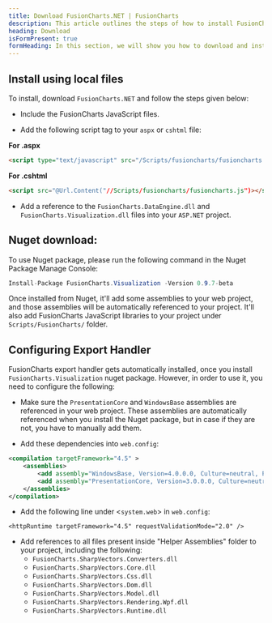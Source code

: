 ```yaml
---
title: Download FusionCharts.NET | FusionCharts
description: This article outlines the steps of how to install FusionCharts.NET
heading: Download
isFormPresent: true
formHeading: In this section, we will show you how to download and install **FusionCharts.NET** and all the other dependencies on your system. You can install directly from Nuget or by downloading and using local files. To download locally fill up the form and click the download button.
---
```


## Install using local files

To install, download `FusionCharts.NET` and follow the steps given below:

* Include the FusionCharts JavaScript files.

* Add the following script tag to your `aspx` or `cshtml` file:

**For .aspx**

```html
<script type="text/javascript" src="/Scripts/fusioncharts/fusioncharts.js"></script>
```

**For .cshtml**

```html
<script src="@Url.Content("//Scripts/fusioncharts/fusioncharts.js")></script>
```

* Add a reference to the `FusionCharts.DataEngine.dll` and `FusionCharts.Visualization.dll` files into your `ASP.NET` project.

## Nuget download:

To use Nuget package, please run the following command in the Nuget Package Manage Console:

```csharp
Install-Package FusionCharts.Visualization -Version 0.9.7-beta
```

Once installed from Nuget, it'll add some assemblies to your web project, and those assemblies will be automatically referenced to your project. It'll also add FusionCharts JavaScript libraries to your project under `Scripts/FusionCharts/` folder.

## Configuring Export Handler

FusionCharts export handler gets automatically installed, once you install `FusionCharts.Visualization` nuget package. However, in order to use it, you need to configure the following:

* Make sure the `PresentationCore` and `WindowsBase` assemblies are referenced in your web project. These assemblies are automatically referenced when you install the Nuget package, but in case if they are not, you have to manually add them.

* Add these dependencies into `web.config`:

```xml
<compilation targetFramework="4.5" >
    <assemblies>
        <add assembly="WindowsBase, Version=4.0.0.0, Culture=neutral, PublicKeyToken=31bf3856ad364e35" />
        <add assembly="PresentationCore, Version=3.0.0.0, Culture=neutral, PublicKeyToken=31bf3856ad364e35" />
    </assemblies>
</compilation>
```
* Add the following line under <`system.web`> in `web.config`:

```
<httpRuntime targetFramework="4.5" requestValidationMode="2.0" />
```
* Add references to all files present inside "Helper Assemblies" folder to your project, including the following:
    * `FusionCharts.SharpVectors.Converters.dll`
    * `FusionCharts.SharpVectors.Core.dll`
    * `FusionCharts.SharpVectors.Css.dll`
    * `FusionCharts.SharpVectors.Dom.dll`
    * `FusionCharts.SharpVectors.Model.dll`
    * `FusionCharts.SharpVectors.Rendering.Wpf.dll`
    * `FusionCharts.SharpVectors.Runtime.dll`
